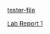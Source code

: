 [tester-file](https://exmills.github.io/cse15l-lab-reports/tester-file.md)

[Lab Report 1](https://exmills.github.io/cse15l-lab-reports/lab-report-1-week-0.html)
